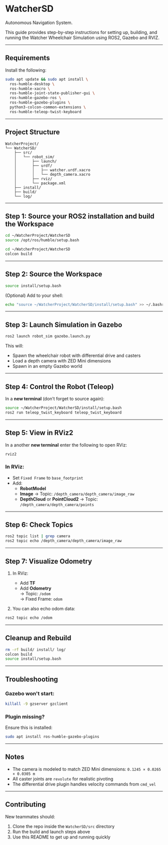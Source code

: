 # WatcherSD
Autonomous Navigation System.

This guide provides step-by-step instructions for setting up, building, and running the Watcher Wheelchair Simulation using ROS2, Gazebo and RVIZ.

---

## Requirements

Install the following:

```bash
sudo apt update && sudo apt install \
  ros-humble-desktop \
  ros-humble-xacro \
  ros-humble-joint-state-publisher-gui \
  ros-humble-gazebo-ros \
  ros-humble-gazebo-plugins \
  python3-colcon-common-extensions \
  ros-humble-teleop-twist-keyboard
```

---

## Project Structure

```
WatcherProject/
└── WatcherSD/
    ├── src/
    │   └── robot_sim/
    │       ├── launch/
    │       ├── urdf/
    │       │   ├── watcher.urdf.xacro
    │       │   └── depth_camera.xacro
    │       ├── rviz/
    │       └── package.xml
    ├── install/
    ├── build/
    └── log/
```

---

## Step 1: Source your ROS2 installation and build the Workspace 

```bash
cd ~/WatcherProject/WatcherSD
source /opt/ros/humble/setup.bash
```

```bash
cd ~/WatcherProject/WatcherSD
colcon build
```

---

## Step 2: Source the Workspace

```bash
source install/setup.bash
```

(Optional) Add to your shell:

```bash
echo "source ~/WatcherProject/WatcherSD/install/setup.bash" >> ~/.bashrc
```

---

## Step 3: Launch Simulation in Gazebo

```bash
ros2 launch robot_sim gazebo.launch.py
```

This will:

- Spawn the wheelchair robot with differential drive and casters  
- Load a depth camera with ZED Mini dimensions  
- Spawn in an empty Gazebo world  

---

## Step 4: Control the Robot (Teleop)

In a **new terminal** (don’t forget to source again):

```bash
source ~/WatcherProject/WatcherSD/install/setup.bash
ros2 run teleop_twist_keyboard teleop_twist_keyboard
```


---

## Step 5: View in RViz2
In a another **new terminal** enter the following to open RViz:
```bash
rviz2
```

### In RViz:
- Set `Fixed Frame` to `base_footprint`
- Add:
  - **RobotModel**
  - **Image** → Topic: `/depth_camera/depth_camera/image_raw`
  - **DepthCloud** or **PointCloud2** → Topic: `/depth_camera/depth_camera/points`

---

## Step 6: Check Topics

```bash
ros2 topic list | grep camera
ros2 topic echo /depth_camera/depth_camera/image_raw
```

---

## Step 7: Visualize Odometry

1. In RViz:
   - Add **TF**
   - Add **Odometry**  
     → Topic: `/odom`  
     → Fixed Frame: `odom`

2. You can also echo odom data:

```bash
ros2 topic echo /odom
```

---

## Cleanup and Rebuild

```bash
rm -rf build/ install/ log/
colcon build
source install/setup.bash
```

---

## Troubleshooting

### Gazebo won't start:
```bash
killall -9 gzserver gzclient
```

### Plugin missing?
Ensure this is installed:

```bash
sudo apt install ros-humble-gazebo-plugins
```

---

## Notes

- The camera is modeled to match ZED Mini dimensions: `0.1245 × 0.0265 × 0.0305 m`
- All caster joints are `revolute` for realistic pivoting
- The differential drive plugin handles velocity commands from `cmd_vel`

---

## Contributing

New teammates should:
1. Clone the repo inside the `WatcherSD/src` directory
2. Run the build and launch steps above
3. Use this README to get up and running quickly
